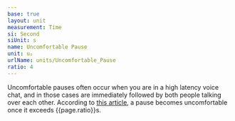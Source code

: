 ```yaml
---
base: true
layout: unit
measurement: Time
si: Second
siUnit: s
name: Uncomfortable Pause
unit: uₚ
urlName: units/Uncomfortable_Pause
ratio: 4
---
```


Uncomfortable pauses often occur when you are in a high latency voice chat, and in those cases are immediately followed by both people talking over each other. According to [this article](https://www.inc.com/james-sudakow/the-science-behind-why-awkward-silence-works.html), a pause becomes uncomfortable once it exceeds {{page.ratio}}s.